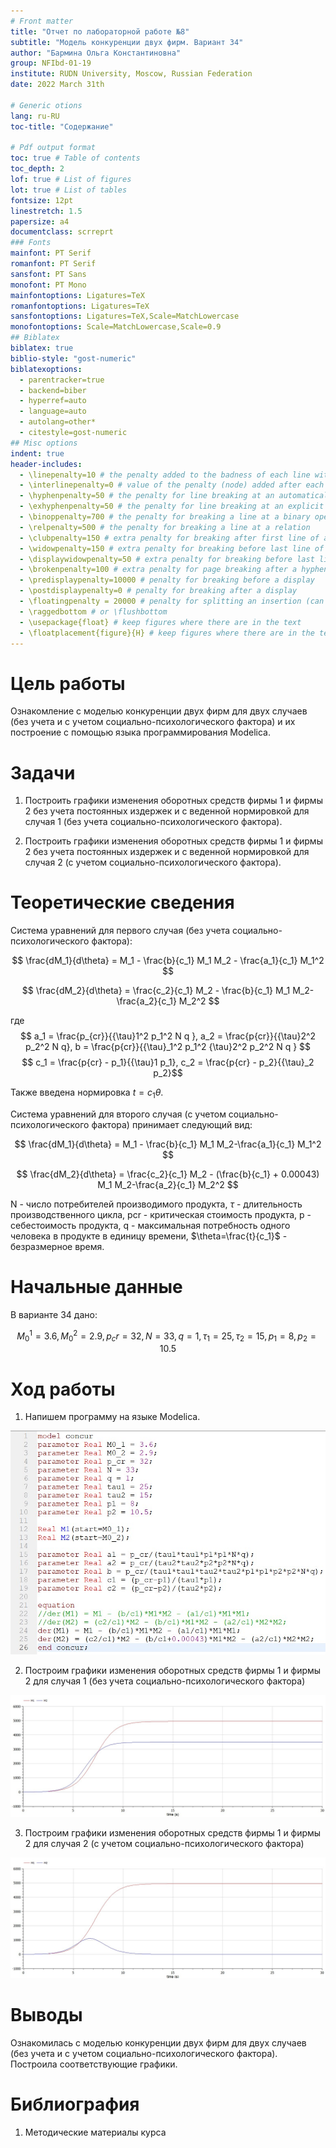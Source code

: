 ```yaml
---
# Front matter
title: "Отчет по лабораторной работе №8"
subtitle: "Модель конкуренции двух фирм. Вариант 34"
author: "Бармина Ольга Константиновна"
group: NFIbd-01-19
institute: RUDN University, Moscow, Russian Federation
date: 2022 March 31th

# Generic otions
lang: ru-RU
toc-title: "Содержание"

# Pdf output format
toc: true # Table of contents
toc_depth: 2
lof: true # List of figures
lot: true # List of tables
fontsize: 12pt
linestretch: 1.5
papersize: a4
documentclass: scrreprt
### Fonts
mainfont: PT Serif
romanfont: PT Serif
sansfont: PT Sans
monofont: PT Mono
mainfontoptions: Ligatures=TeX
romanfontoptions: Ligatures=TeX
sansfontoptions: Ligatures=TeX,Scale=MatchLowercase
monofontoptions: Scale=MatchLowercase,Scale=0.9
## Biblatex
biblatex: true
biblio-style: "gost-numeric"
biblatexoptions:
  - parentracker=true
  - backend=biber
  - hyperref=auto
  - language=auto
  - autolang=other*
  - citestyle=gost-numeric
## Misc options
indent: true
header-includes:
  - \linepenalty=10 # the penalty added to the badness of each line within a paragraph (no associated penalty node) Increasing the value makes tex try to have fewer lines in the paragraph.
  - \interlinepenalty=0 # value of the penalty (node) added after each line of a paragraph.
  - \hyphenpenalty=50 # the penalty for line breaking at an automatically inserted hyphen
  - \exhyphenpenalty=50 # the penalty for line breaking at an explicit hyphen
  - \binoppenalty=700 # the penalty for breaking a line at a binary operator
  - \relpenalty=500 # the penalty for breaking a line at a relation
  - \clubpenalty=150 # extra penalty for breaking after first line of a paragraph
  - \widowpenalty=150 # extra penalty for breaking before last line of a paragraph
  - \displaywidowpenalty=50 # extra penalty for breaking before last line before a display math
  - \brokenpenalty=100 # extra penalty for page breaking after a hyphenated line
  - \predisplaypenalty=10000 # penalty for breaking before a display
  - \postdisplaypenalty=0 # penalty for breaking after a display
  - \floatingpenalty = 20000 # penalty for splitting an insertion (can only be split footnote in standard LaTeX)
  - \raggedbottom # or \flushbottom
  - \usepackage{float} # keep figures where there are in the text
  - \floatplacement{figure}{H} # keep figures where there are in the text
---
```


# Цель работы

Ознакомление с моделью конкуренции двух фирм для двух случаев (без учета и с учетом социально-психологического фактора) и их построение с помощью языка программирования Modelica.

# Задачи

1. Построить графики изменения оборотных средств фирмы 1 и фирмы 2 без учета постоянных издержек и с веденной нормировкой для случая 1 (без учета социально-психологического фактора).

2. Построить графики изменения оборотных средств фирмы 1 и фирмы 2 без учета постоянных издержек и с веденной нормировкой для случая 2 (с учетом социально-психологического фактора).

# Теоретические сведения

Система уравнений для первого случая (без учета социально-психологического фактора):

$$ \frac{dM_1}{d\theta} = M_1 - \frac{b}{c_1} M_1 M_2 - \frac{a_1}{c_1} M_1^2 $$

$$ \frac{dM_2}{d\theta} = \frac{c_2}{c_1} M_2 - \frac{b}{c_1} M_1 M_2-\frac{a_2}{c_1} M_2^2 $$

где $$ a_1 = \frac{p_{cr}}{{\tau}1^2 p_1^2 N q }, a_2 = \frac{p{cr}}{{\tau}2^2 p_2^2 N q}, b = \frac{p{cr}}{{\tau}_1^2 p_1^2 {\tau}2^2 p_2^2 N q } $$ $$ c_1 = \frac{p{cr} - p_1}{{\tau}1 p_1}, c_2 = \frac{p{cr} - p_2}{{\tau}_2 p_2}$$

Также введена нормировка $t = c_1 \theta$.

Система уравнений для второго случая (с учетом социально-психологического фактора) принимает следующий вид:

$$ \frac{dM_1}{d\theta} = M_1 - \frac{b}{c_1} M_1 M_2-\frac{a_1}{c_1} M_1^2 $$

$$ \frac{dM_2}{d\theta} = \frac{c_2}{c_1} M_2 - (\frac{b}{c_1} + 0.00043) M_1 M_2-\frac{a_2}{c_1} M_2^2 $$

N - число потребителей производимого продукта, $\tau$ - длительность производственного цикла, pcr - критическая стоимость продукта, p - себестоимость продукта, q - максимальная потребность одного человека в продукте в единицу времени, $\theta=\frac{t}{c_1}$ - безразмерное время.

# Начальные данные

В варианте 34 дано:

$$ M_0^1 = 3.6, M_0^2 = 2.9, p_cr = 32, N = 33, q = 1, \tau_1 = 25, \tau_2 = 15, p_1 = 8, p_2 = 10.5$$

# Ход работы

1. Напишем программу на языке Modelica.

![Рис 1. Код программы](images/Cidn4OW7Bi.jpg)

2. Построим графики изменения оборотных средств фирмы 1 и фирмы 2 для случая 1 (без учета социально-психологического фактора)

![Рис 2. графики изменения оборотных средств без учета социально-психологического фактора](images/WaXwkAeRoj.jpg)

3. Построим графики изменения оборотных средств фирмы 1 и фирмы 2 для случая 2 (с учетом социально-психологического фактора)

![Рис 3. графики изменения оборотных средств c учетом социально-психологического фактора](images/uR6Ea5u7WV.jpg)

# Выводы

Ознакомилась с моделью конкуренции двух фирм для двух случаев (без учета и с учетом социально-психологического фактора). Построила соответствующие графики.

# Библиография

1. Методические материалы курса